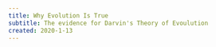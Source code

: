 ```yaml
---
title: Why Evolution Is True
subtitle: The evidence for Darvin's Theory of Evoulution
created: 2020-1-13
---
```

